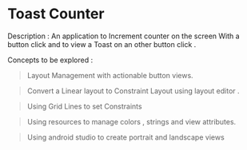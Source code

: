 # Toast Counter

Description : An application to Increment counter on the screen With a button click and to view a Toast on an other button click .


Concepts to be explored :

> Layout Management with actionable button views.

> Convert a Linear layout to Constraint Layout using layout editor .

> Using Grid Lines to set Constraints 

> Using resources to manage colors , strings and view attributes.

> Using android studio to create portrait and landscape views
